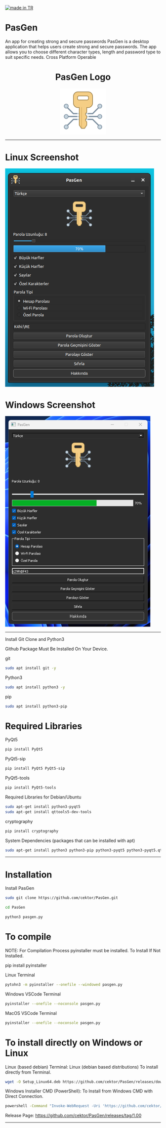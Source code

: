 <a href="https://github.com/pedromxavier/flag-badges">
    <img src="https://raw.githubusercontent.com/pedromxavier/flag-badges/main/badges/TR.svg" alt="made in TR">
</a>

# PasGen
An app for creating strong and secure passwords  PasGen is a desktop application that helps users create strong and secure passwords.  The app allows you to choose different character types, length and password type to suit specific needs. Cross Platform Operable

<h1 align="center">PasGen Logo</h1>

<p align="center">
  <img src="pasgenlo.png" alt="PasGen Logo" width="150" height="150">
</p>


----------------------

# Linux Screenshot
![Linux(pardus)](screenshot/pasgen_linux.png)  

# Windows Screenshot
![Windows(11)](screenshot/pasgen_windows.png) 

--------------------
Install Git Clone and Python3

Github Package Must Be Installed On Your Device.

git
```bash
sudo apt install git -y
```

Python3
```bash
sudo apt install python3 -y 

```

pip
```bash
sudo apt install python3-pip

```

# Required Libraries

PyQt5
```bash
pip install PyQt5
```
PyQt5-sip
```bash
pip install PyQt5 PyQt5-sip
```

PyQt5-tools
```bash
pip install PyQt5-tools
```

Required Libraries for Debian/Ubuntu
```bash
sudo apt-get install python3-pyqt5
sudo apt-get install qttools5-dev-tools
```

cryptography
```bash
pip install cryptography

```

System Dependencies (packages that can be installed with apt)
```bash
sudo apt-get install python3 python3-pip python3-pyqt5 python3-pyqt5.qtwebkit python3-pyqt5.qtsvg

```

----------------------------------


# Installation
Install PasGen

```bash
sudo git clone https://github.com/cektor/PasGen.git
```
```bash
cd PasGen
```

```bash
python3 pasgen.py

```

# To compile

NOTE: For Compilation Process pyinstaller must be installed. To Install If Not Installed.

pip install pyinstaller 

Linux Terminal 
```bash
pytohn3 -m pyinstaller --onefile --windowed pasgen.py
```

Windows VSCode Terminal 
```bash
pyinstaller --onefile --noconsole pasgen.py
```

MacOS VSCode Terminal 
```bash
pyinstaller --onefile --noconsole pasgen.py
```

# To install directly on Windows or Linux


Linux (based debian) Terminal: Linux (debian based distributions) To install directly from Terminal.
```bash
wget -O Setup_Linux64.deb https://github.com/cektor/PasGen/releases/download/1.00/Setup_Linux64.deb && sudo apt install ./Setup_Linux64.deb && sudo apt-get install -f -y
```

Windows Installer CMD (PowerShell): To Install from Windows CMD with Direct Connection.
```bash
powershell -Command "Invoke-WebRequest -Uri 'https://github.com/cektor/PasGen/releases/download/1.00/Setup_Win64.exe' -OutFile 'Setup_Win64.exe'" && start /wait Setup_Win64.exe
```

Release Page: https://github.com/cektor/PasGen/releases/tag/1.00

----------------------------------
